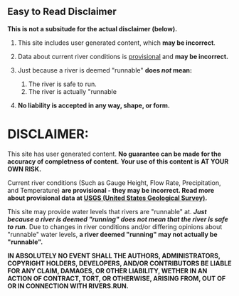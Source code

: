 ## Easy to Read Disclaimer

**This is not a subsitude for the actual disclaimer (below).**

1. This site includes user generated content, which **may be incorrect**.

1. Data about current river conditions is [provisional](https://water.usgs.gov/data/provisional.html) and **may be incorrect.**

1. Just because a river is deemed "runnable" **does *not* mean:**
   1. The river is safe to run.
   1. The river is actually "runnable
   
1. **No liability is accepted in any way, shape, or form.**
   
   




# DISCLAIMER:

This site has user generated content. **No guarantee can be made for the accuracy of completness of content.** 
**Your use of this content is AT YOUR OWN RISK.**


Current river conditions (Such as Gauge Height, Flow Rate, Precipitation, and Temperature) **are provisional - they may be incorrect. Read more about provisional data at [USGS (United States Geological Survey)](https://water.usgs.gov/data/provisional.html).**


This site may provide water levels that rivers are "runnable" at. ***Just because a river is deemed "running" does not mean that the river is safe to run.*** Due to changes in river conditions and/or differing opinions about "runnable" water levels, **a river deemed "running" may not actually be "runnable".**


**IN ABSOLUTELY NO EVENT SHALL THE AUTHORS, ADMINISTRATORS, COPYRIGHT HOLDERS, DEVELOPERS, AND/OR CONTRIBUTORS BE LIABLE FOR ANY CLAIM, DAMAGES, OR OTHER LIABILITY, WETHER IN AN ACTION OF CONTRACT, TORT, OR OTHERWISE, ARISING FROM, OUT OF OR IN CONNECTION WITH RIVERS.RUN.**
